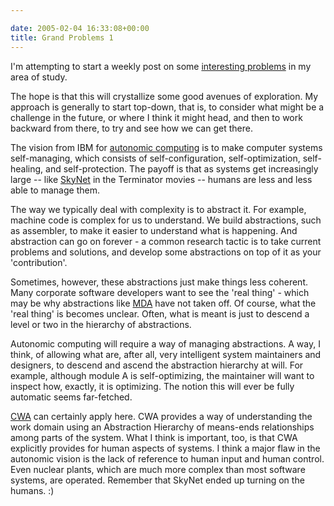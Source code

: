 ```yaml
---

date: 2005-02-04 16:33:08+00:00
title: Grand Problems 1
---
```


I'm attempting to start a weekly post on some [interesting problems](http://csr.uvic.ca/~vanemden/other/hamming.html) in my area of study.

The hope is that this will crystallize some good avenues of exploration.  My approach is generally to start top-down, that is, to consider what might be a challenge in the future, or where I think it might head, and then to work backward from there, to try and see how we can get there.

The vision from IBM for [autonomic computing](http://www.research.ibm.com/autonomic/research/) is to make computer systems self-managing, which consists of self-configuration, self-optimization, self-healing, and self-protection.  The payoff is that as systems get increasingly large -- like [SkyNet](http://www.eterminator.com/) in the Terminator movies -- humans are less and less able to manage them.

The way we typically deal with complexity is to abstract it.  For example, machine code is complex for us to understand.  We build abstractions, such as assembler, to make it easier to understand what is happening.  And abstraction can go on forever - a common research tactic is to take current problems and solutions, and develop some abstractions on top of it as your 'contribution'.

Sometimes, however, these abstractions just make things less coherent.  Many corporate software developers want to see the 'real thing' - which may be why abstractions like [MDA](http://www.omg.org/mda/) have not taken off.  Of course, what the 'real thing' is becomes unclear.  Often, what is meant is just to descend a level or two in the hierarchy of abstractions.

Autonomic computing will require a way of managing abstractions.  A way, I think, of allowing what are, after all, very intelligent system maintainers and designers, to descend and ascend the abstraction hierarchy at will.  For example, although module A is self-optimizing, the maintainer will want to inspect how, exactly, it is optimizing.  The notion this will ever be fully automatic seems far-fetched.

[CWA](http://www.mie.utoronto.ca/labs/cel/research/frameworks/cwa.htm) can certainly apply here.  CWA provides a way of understanding the work domain using an Abstraction Hierarchy of means-ends relationships among parts of the system.  What I think is important, too, is that CWA explicitly provides for human aspects of systems.  I think a major flaw in the autonomic vision is the lack of reference to human input and human control.  Even nuclear plants, which are much more complex than most software systems, are operated.  Remember that SkyNet ended up turning on the humans.  :)
